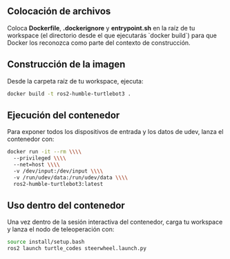 ## Colocación de archivos  
Coloca **Dockerfile**, **.dockerignore** y **entrypoint.sh** en la raíz de tu workspace (el directorio desde el que ejecutarás \`docker build\`) para que Docker los reconozca como parte del contexto de construcción.  

## Construcción de la imagen  
Desde la carpeta raíz de tu workspace, ejecuta:  
```bash
docker build -t ros2-humble-turtlebot3 .
```  
## Ejecución del contenedor  
Para exponer todos los dispositivos de entrada y los datos de udev, lanza el contenedor con:  
```bash
docker run -it --rm \\\\  
  --privileged \\\\  
  --net=host \\\\  
  -v /dev/input:/dev/input \\\\  
  -v /run/udev/data:/run/udev/data \\\\  
  ros2-humble-turtlebot3:latest
```  
## Uso dentro del contenedor  
Una vez dentro de la sesión interactiva del contenedor, carga tu workspace y lanza el nodo de teleoperación con:  
```bash
source install/setup.bash  
ros2 launch turtle_codes steerwheel.launch.py
```  
